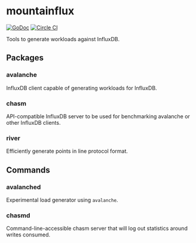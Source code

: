 # mountainflux

[![GoDoc](https://godoc.org/github.com/mark-rushakoff/mountainflux?status.svg)](https://godoc.org/github.com/mark-rushakoff/mountainflux)
[![Circle CI](https://circleci.com/gh/mark-rushakoff/mountainflux.svg?style=svg)](https://circleci.com/gh/mark-rushakoff/mountainflux)

Tools to generate workloads against InfluxDB.

## Packages

### avalanche

InfluxDB client capable of generating workloads for InfluxDB.

### chasm

API-compatible InfluxDB server to be used for benchmarking avalanche or other InfluxDB clients.

### river

Efficiently generate points in line protocol format.

## Commands

### avalanched

Experimental load generator using `avalanche`.

### chasmd

Command-line-accessible chasm server that will log out statistics around writes consumed.
